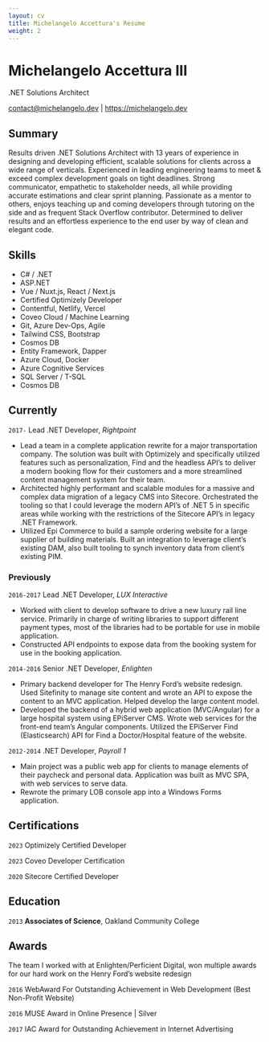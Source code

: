```yaml
---
layout: cv
title: Michelangelo Accettura's Resume
weight: 2
---
```


# Michelangelo Accettura III
.NET Solutions Architect

<div id="webaddress">
    <a href="contact@michelangelo.dev">contact@michelangelo.dev</a>
    |
    <a href="https://michelangelo.dev">https://michelangelo.dev</a>
</div>


## Summary

Results driven .NET Solutions Architect with 13 years of experience in designing and developing efficient, scalable solutions for clients across a wide range of verticals. Experienced in leading engineering teams to meet & exceed complex development goals on tight deadlines. Strong communicator, empathetic to stakeholder needs, all while providing accurate estimations and clear sprint planning. Passionate as a mentor to others, enjoys teaching up and coming developers through tutoring on the side and as frequent Stack Overflow contributor. Determined to deliver results and an effortless experience to the end user by way of clean and elegant code. 

## Skills

- C# / .NET
- ASP.NET
- Vue / Nuxt.js,  React / Next.js
- Certified Optimizely Developer
- Contentful, Netlify, Vercel
- Coveo Cloud / Machine Learning
- Git, Azure Dev-Ops, Agile 
- Tailwind CSS, Bootstrap
- Cosmos DB
- Entity Framework, Dapper
- Azure Cloud, Docker
- Azure Cognitive Services
- SQL Server / T-SQL
- Cosmos DB


## Currently

`2017-`
<span class="job-title">Lead .NET Developer, <em>Rightpoint</em></span>

- Lead a team in a complete application rewrite for a major transportation company. The solution was built with Optimizely and specifically utilized features such as personalization, Find and the headless API’s to deliver a modern booking flow for their customers and a more streamlined content management system for their team.
- Architected highly performant and scalable modules for a massive and complex data migration of a legacy CMS into Sitecore. Orchestrated the tooling so that I could leverage the modern API’s of .NET 5 in specific areas while working with the restrictions of the Sitecore API’s in legacy .NET Framework.
- Utilized Epi Commerce to build a sample ordering website for a large supplier of building materials. Built an integration to leverage client’s existing DAM, also built tooling to synch inventory data from client’s existing PIM.


### Previously

`2016-2017`
<span class="job-title">Lead .NET Developer, <em>LUX Interactive</em></span>
 
- Worked with client to develop software to drive a new luxury rail line service. Primarily in charge of writing libraries to support different payment types, most of the libraries had to be portable for use in mobile application.
- Constructed API endpoints to expose data from the booking system for use in the booking application.

`2014-2016`
<span class="job-title">Senior .NET Developer, <em>Enlighten</em></span>

- Primary backend developer for The Henry Ford’s website redesign. Used Sitefinity to manage site content and wrote an API to expose the content to an MVC application. Helped develop the large content model.
- Developed the backend of a hybrid web application (MVC/Angular) for a large hospital system using EPiServer CMS. Wrote web services for the front-end team’s Angular components. Utilized the EPiServer Find (Elasticsearch) API for Find a Doctor/Hospital feature of the website.

`2012-2014`
<span class="job-title">.NET Developer, <em>Payroll 1</em></span>

- Main project was a public web app for clients to manage elements of their paycheck and personal data. Application was built as MVC SPA, with web services to serve data.
- Rewrote the primary LOB console app into a Windows Forms application.

## Certifications

`2023`
Optimizely Certified Developer

`2023`
Coveo Developer Certification

`2020`
Sitecore Certified Developer

## Education

`2013`
**Associates of Science**, Oakland Community College

## Awards

<p class="blurb">The team I worked with at Enlighten/Perficient Digital, won multiple awards for our hard work on the Henry Ford’s website redesign</p>

`2016`
WebAward For Outstanding Achievement in Web Development (Best Non-Profit Website)

`2016`
MUSE Award in Online Presence | Silver

`2017`
IAC Award for Outstanding Achievement in Internet Advertising